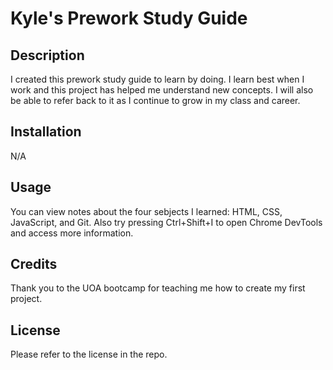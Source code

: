 # Kyle's Prework Study Guide

## Description

I created this prework study guide to learn by doing. I learn best when I work and this project has helped me understand new concepts. I will also be able to refer back to it as I continue to grow in my class and career.

## Installation

N/A

## Usage

You can view notes about the four sebjects I learned: HTML, CSS, JavaScript, and Git. Also try pressing Ctrl+Shift+I to open Chrome DevTools and access more information.

## Credits

Thank you to the UOA bootcamp for teaching me how to create my first project.

## License

Please refer to the license in the repo.